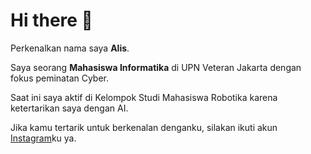 # Hi there 👋

Perkenalkan nama saya **Alis**.<br>

Saya seorang **Mahasiswa Informatika** di UPN Veteran Jakarta dengan fokus peminatan Cyber.<br>

Saat ini saya aktif di Kelompok Studi Mahasiswa Robotika karena ketertarikan saya dengan AI.<br>

Jika kamu tertarik untuk berkenalan denganku, silakan ikuti akun [Instagram](https://www.instagram.com/in/_alsxi/)ku ya.
<!--

- 🔭 I’m currently working on ...
- 🌱 I’m currently learning ...
- 👯 I’m looking to collaborate on ...
- 🤔 I’m looking for help with ...
- 💬 Ask me about ...
- 📫 How to reach me: ...
- 😄 Pronouns: ...
- ⚡ Fun fact: ...
-->
